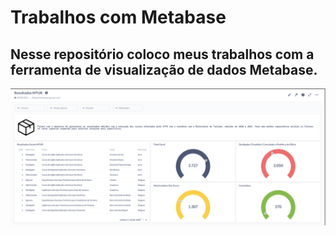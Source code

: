 # Trabalhos com Metabase

## Nesse repositório coloco meus trabalhos com a ferramenta de visualização de dados Metabase.

![Dados](https://raw.githubusercontent.com/rodrigooporto/TrabalhosMetabase/main/MTUR-Dados.png)

